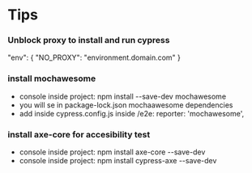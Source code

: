 # Tips
### Unblock proxy to install and run cypress

 "env": {
    "NO_PROXY": "environment.domain.com"
  }

### install mochawesome
 - console inside project: npm install --save-dev mochawesome
 - you will se in package-lock.json mochaawesome dependencies
 - add inside cypress.config.js inside /e2e: reporter: 'mochawesome',

 ### install axe-core for accesibility test
 - console inside project: npm install axe-core --save-dev
 - console inside project: npm install cypress-axe --save-dev